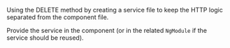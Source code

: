 Using the DELETE method by creating a service file to keep the HTTP logic separated from the component file.
<snippet id='http-delete-service'/>

Provide the service in the component (or in the related `NgModule` if the service should be reused).
<snippet id='http-delete-component'/>